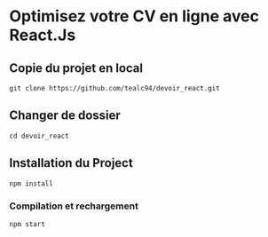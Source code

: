 # Optimisez votre CV en ligne avec React.Js

## Copie du projet en local
```
git clone https://github.com/tealc94/devoir_react.git
```

## Changer de dossier
```
cd devoir_react
```

## Installation du Project
```
npm install
```

### Compilation et rechargement
```
npm start
```

